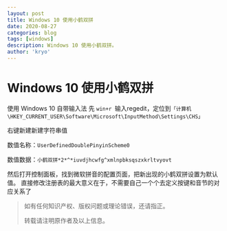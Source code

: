 ```yaml
---
layout: post
title: Windows 10 使用小鹤双拼
date: 2020-08-27
categories: blog
tags: [windows]
description: Windows 10 使用小鹤双拼。
author: 'kryo'
---
```

# Windows 10 使用小鹤双拼
使用 Windows 10 自带输入法
先 `win+r `输入regedit，定位到`「计算机\HKEY_CURRENT_USER\Software\Microsoft\InputMethod\Settings\CHS」`

右键新建新建字符串值

数值名称：`UserDefinedDoublePinyinScheme0`

数值数据：`小鹤双拼*2*^*iuvdjhcwfg^xmlnpbksqszxkrltvyovt`

然后打开控制面板，找到微软拼音的配置页面，把新出现的小鹤双拼设置为默认值。
直接修改注册表的最大意义在于，不需要自己一个个去定义按键和音节的对应关系了
> 如有任何知识产权、版权问题或理论错误，还请指正。
>
> 转载请注明原作者及以上信息。